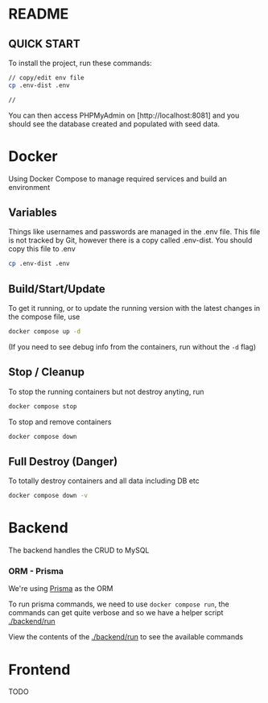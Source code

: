 # README

## QUICK START

To install the project, run these commands:

```bash
// copy/edit env file
cp .env-dist .env

// 
```

You can then access PHPMyAdmin on [http://localhost:8081] and you should see the database created and populated with seed data.



# Docker

Using Docker Compose to manage required services and build an environment

## Variables
Things like usernames and passwords are managed in the .env file. This file is not tracked by Git, however there is a copy called .env-dist. You should copy this file to .env

```bash
cp .env-dist .env
```

## Build/Start/Update

To get it running, or to update the running version with the latest changes in the compose file, use

```bash
docker compose up -d
```
(If you need to see debug info from the containers, run without the `-d` flag)

## Stop / Cleanup

To stop the running containers but not destroy anyting, run 

```bash
docker compose stop
```

To stop and remove containers
```bash
docker compose down
```

## Full Destroy (Danger)

To totally destroy containers and all data including DB etc

```bash
docker compose down -v
```

# Backend

The backend handles the CRUD to MySQL

### ORM - Prisma

We're using [Prisma](https://www.prisma.io/) as the ORM 

To run prisma commands, we need to use `docker compose run`, the commands can get quite verbose and so we have a helper script [./backend/run](run)

View the contents of the [./backend/run](run) to see the available commands



# Frontend
TODO